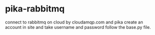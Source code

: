 # pika-rabbitmq

connect to rabbitmq on cloud by cloudamqp.com and pika
create an account in site and take username and password
follow the base.py file.
